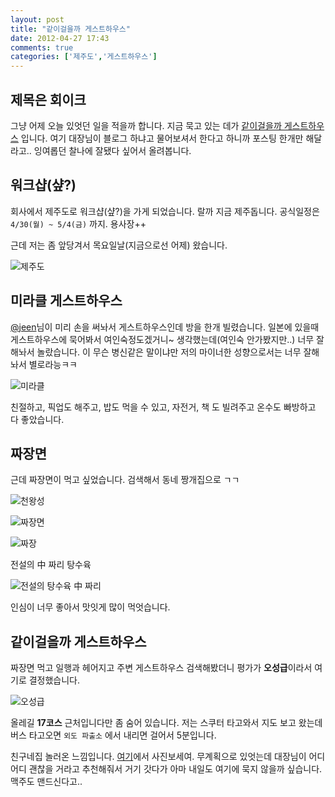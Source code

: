 ```yaml
---
layout: post
title: "같이걸을까 게스트하우스"
date: 2012-04-27 17:43
comments: true
categories: ['제주도','게스트하우스']
---
```


## 제목은 회이크 ##

그냥 어제 오늘 있엇던 일을 적을까 합니다.
지금 묵고 있는 데가 [같이걸을까 게스트하우스][facebook] 입니다.
여기 대장님이 블로그 하냐고 물어보셔서 한다고 하니까 포스팅 한개만
해달라고.. 잉여롭던 찰나에 잘됐다 싶어서 올려봅니다.

## 워크샵(샾?) ##

회사에서 제주도로 워크샵(샾?)을 가게 되었습니다. 랄까 지금 제주돕니다.
공식일정은 `4/30(월) ~ 5/4(금)` 까지. 용사장++

근데 저는 좀 앞당겨서 목요일날(지금으로선 어제) 왔습니다.

![제주도](https://lh6.googleusercontent.com/-GZfDcnkoKZs/T5pjdLevt_I/AAAAAAAAACI/D9jC7mPXVAQ/%2525C3%2525AA%2525C2%2525B3%2525C2%2525B5%2525C3%2525AD%2525C2%252595%2525C2%2525AD.jpg)

## 미라클 게스트하우스 ##

[@jeen][jeen]님이 미리 손을 써놔서 게스트하우스인데 방을 한개 빌렸습니다.
일본에 있을때 게스트하우스에 묵어봐서 여인숙정도겠거니~
생각했는데(여인숙 안가봤지만..) 너무 잘해놔서 놀랐습니다. 이 무슨
병신같은 말이냐만 저의 마이너한 성향으로서는 너무 잘해놔서
별로라능ㅋㅋ

![미라클](https://lh6.googleusercontent.com/-xmrIg8p3dio/T5pnBDf_PNI/AAAAAAAAACU/w0xsaKy41cM/%2525C3%2525AB%2525C2%2525AF%2525C2%2525B8%2525C3%2525AB%2525C2%25259D%2525C2%2525BC%2525C3%2525AD%2525C2%252581%2525C2%2525B4.jpg)

친절하고, 픽업도 해주고, 밥도 먹을 수 있고, 자전거, 책 도 빌려주고
온수도 빠방하고 다 좋았습니다.

## 짜장면 ##

근데 짜장면이 먹고 싶었습니다.
검색해서 동네 짱개집으로 ㄱㄱ

![천왕성](https://lh3.googleusercontent.com/-fY-9EEpLKJ0/T5pothlejmI/AAAAAAAAAC0/127sZpZThRk/%2525C3%2525AC%2525C2%2525B2%2525C2%25259C%2525C3%2525AC%2525C2%252599%2525C2%252595%2525C3%2525AC%2525C2%252584%2525C2%2525B1.png)

![짜장면](https://lh3.googleusercontent.com/-bpI6buaYNgo/T5poSUELlvI/AAAAAAAAACk/lD55-dknihg/%2525C3%2525AC%2525C2%2525A7%2525C2%25259C%2525C3%2525AC%2525C2%25259E%2525C2%2525A5%2525C3%2525AB%2525C2%2525A9%2525C2%2525B4.jpg)

![짜장](https://lh4.googleusercontent.com/-u5qSLy9Pt-4/T5poPuSPClI/AAAAAAAAACc/ogiPOP6BRRk/%2525C3%2525AC%2525C2%2525A7%2525C2%25259C%2525C3%2525AC%2525C2%25259E%2525C2%2525A5.jpg)

전설의 中 짜리 탕수육

![전설의 탕수육 中 짜리](https://lh4.googleusercontent.com/-7Whecv6cE4Q/T5poWQK0TDI/AAAAAAAAACs/VKZsbUTMuFw/%2525C3%2525AD%2525C2%252583%2525C2%252595%2525C3%2525AC%2525C2%252588%2525C2%252598%2525C3%2525AC%2525C2%25259C%2525C2%2525A1.jpg)

인심이 너무 좋아서 맛잇게 많이 먹엇습니다.

## 같이걸을까 게스트하우스 ##

짜장면 먹고 일행과 헤어지고 주변 게스트하우스 검색해봤더니 평가가
**오성급**이라서 여기로 결정했습니다.



![오성급](https://lh3.googleusercontent.com/-dTwRlBj2vLM/T5pqWTbHReI/AAAAAAAAAC8/kR1Fz3TiBmI/%2525C3%2525AC%2525C2%252598%2525C2%2525A4%2525C3%2525AC%2525C2%252584%2525C2%2525B1%2525C3%2525AA%2525C2%2525B8%2525C2%252589.png)

올레길 **17코스** 근처입니다만 좀 숨어 있습니다. 저는 스쿠터 타고와서 지도
보고 왔는데 버스 타고오면 `외도 파출소` 에서 내리면 걸어서 5분입니다.

친구네집 놀러온 느낌입니다. [여기][facebook]에서 사진보세여.
무계획으로 있엇는데 대장님이 어디어디 괜찮을 거라고 추천해줘서 거기
갓다가 아마 내일도 여기에 묵지 않을까 싶습니다. 맥주도 맨드신다고..


[facebook]: http://www.facebook.com/togetherjeju
[jeen]: https://twitter.com/#!/jeen_lee
